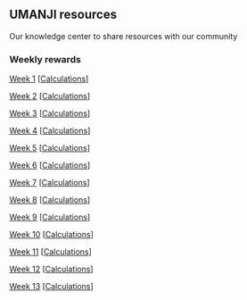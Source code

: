 ## UMANJI resources

Our knowledge center to share resources with our community 

### Weekly rewards

[Week 1](https://github.com/Machinalabs/protocol/blob/master/packages/affiliates/liquidity-mining/yuma21-weekly-payouts/Week_1_Mining_Rewards.json) [[Calculations](https://github.com/Machinalabs/protocol/blob/master/packages/affiliates/liquidity-mining/yumaWeek1.sh)]

[Week 2](https://github.com/Machinalabs/protocol/blob/master/packages/affiliates/liquidity-mining/yuma21-weekly-payouts/Week_2_Mining_Rewards.json) [[Calculations](https://github.com/Machinalabs/protocol/blob/master/packages/affiliates/liquidity-mining/yumaWeek2.sh)]

[Week 3](https://github.com/Machinalabs/protocol/blob/master/packages/affiliates/liquidity-mining/yuma21-weekly-payouts/Week_3_Mining_Rewards.json) [[Calculations](https://github.com/Machinalabs/protocol/blob/master/packages/affiliates/liquidity-mining/yumaWeek3.sh)]

[Week 4](https://github.com/Machinalabs/protocol/blob/master/packages/affiliates/liquidity-mining/yuma21-weekly-payouts/Week_4_Mining_Rewards.json) [[Calculations](https://github.com/Machinalabs/protocol/blob/master/packages/affiliates/liquidity-mining/yumaWeek4.sh)]

[Week 5](https://github.com/Machinalabs/protocol/blob/master/packages/affiliates/liquidity-mining/yuma21-weekly-payouts/Week_5_Mining_Rewards.json) [[Calculations](https://github.com/Machinalabs/protocol/blob/master/packages/affiliates/liquidity-mining/yumaWeek5.sh)]

[Week 6](https://github.com/Machinalabs/protocol/blob/master/packages/affiliates/liquidity-mining/yuma21-weekly-payouts/Week_6_Mining_Rewards.json) [[Calculations](https://github.com/Machinalabs/protocol/blob/master/packages/affiliates/liquidity-mining/yumaWeek6.sh)]

[Week 7](https://github.com/Machinalabs/protocol/blob/master/packages/affiliates/liquidity-mining/yuma21-weekly-payouts/Week_7_Mining_Rewards.json) [[Calculations](https://github.com/Machinalabs/protocol/blob/master/packages/affiliates/liquidity-mining/yumaWeek7.sh)]

[Week 8](https://github.com/Machinalabs/protocol/blob/master/packages/affiliates/liquidity-mining/yuma21-weekly-payouts/Week_8_Mining_Rewards.json) [[Calculations](https://github.com/Machinalabs/protocol/blob/master/packages/affiliates/liquidity-mining/yumaWeek8.sh)]

[Week 9](https://github.com/Machinalabs/protocol/blob/master/packages/affiliates/liquidity-mining/yuma21-weekly-payouts/Week_9_Mining_Rewards.json) [[Calculations](https://github.com/Machinalabs/protocol/blob/master/packages/affiliates/liquidity-mining/yumaWeek9.sh)]

[Week 10](https://github.com/Machinalabs/protocol/blob/master/packages/affiliates/liquidity-mining/yuma21-weekly-payouts/Week_10_Mining_Rewards.json) [[Calculations](https://github.com/Machinalabs/protocol/blob/master/packages/affiliates/liquidity-mining/yumaWeek10.sh)]

[Week 11](https://github.com/Machinalabs/protocol/blob/master/packages/affiliates/liquidity-mining/yuma21-weekly-payouts/Week_11_Mining_Rewards.json) [[Calculations](https://github.com/Machinalabs/protocol/blob/master/packages/affiliates/liquidity-mining/yumaWeek11.sh)]

[Week 12](https://github.com/Machinalabs/protocol/blob/master/packages/affiliates/liquidity-mining/yuma21-weekly-payouts/Week_12_Mining_Rewards.json) [[Calculations](https://github.com/Machinalabs/protocol/blob/master/packages/affiliates/liquidity-mining/yumaWeek12.sh)]

[Week 13](https://github.com/Machinalabs/protocol/blob/master/packages/affiliates/liquidity-mining/yuma21-weekly-payouts/Week_13_Mining_Rewards.json) [[Calculations](https://github.com/Machinalabs/protocol/blob/master/packages/affiliates/liquidity-mining/yumaWeek13.sh)]
